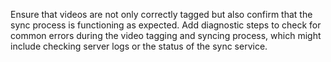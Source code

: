 Ensure that videos are not only correctly tagged but also confirm that the sync process is functioning as expected. Add diagnostic steps to check for common errors during the video tagging and syncing process, which might include checking server logs or the status of the sync service.